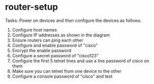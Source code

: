 # router-setup
Tasks:
Power on devices and then configure  the devices as follows:
1. Configure host names 
2. Configure IP addresses as shown in the diagram
3. Ensure routers can ping each other
4. Configure and enable password of "cisco"
5. Encrypt the enable password
6. Configure a secret password of "cisco123"
7. Configure the first 5 telnet lines and use a line password of cisco on them
8. Make sure you can telnet from one device to the other 
9. Configure a console password of "cisco" and test
